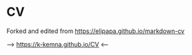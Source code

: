 # CV

Forked and edited from https://elipapa.github.io/markdown-cv

--> https://k-kemna.github.io/CV <--
